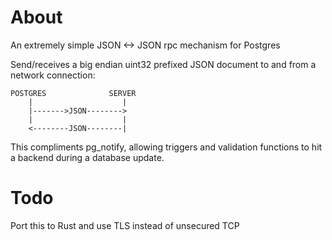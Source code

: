 # About

An extremely simple JSON <-> JSON rpc mechanism for Postgres

Send/receives a big endian uint32 prefixed JSON document to and from a network connection:

```
POSTGRES              SERVER
    |                    |
    |------->JSON-------->
    |                    |
    <--------JSON--------|
```

This compliments pg_notify, allowing triggers and validation functions to hit a backend during a database update.

# Todo

Port this to Rust and use TLS instead of unsecured TCP
